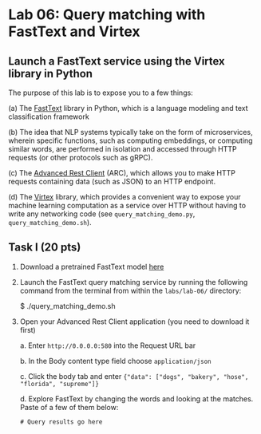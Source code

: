 # Lab 06: Query matching with FastText and Virtex


## Launch a FastText service using the Virtex library in Python
The purpose of this lab is to expose you to a few things:

(a) The [FastText](https://fasttext.cc/docs/en/python-module.html) library in Python, which is a language modeling and text classification framework

(b) The idea that NLP systems typically take on the form of microservices, wherein specific functions, such as computing embeddings, or computing similar words, are performed in isolation and accessed through HTTP requests (or other protocols such as gRPC).

(c) The [Advanced Rest Client](https://install.advancedrestclient.com/install) (ARC), which allows you to make HTTP requests containing data (such as JSON) to an HTTP endpoint.

(d) The [Virtex](https://pypi.org/project/virtex/) library, which provides a convenient way to expose your machine learning computation as a service over HTTP without having to write any networking code (see `query_matching_demo.py`, `query_matching_demo.sh`).


## Task I (20 pts)

1. Download a pretrained FastText model [here](https://dl.fbaipublicfiles.com/fasttext/vectors-crawl/cc.en.300.bin.gz)

2. Launch the FastText query matching service by running the following command from the terminal from within the `labs/lab-06/` directory:

    $ ./query_matching_demo.sh

3. Open your Advanced Rest Client application (you need to download it first)

    a. Enter `http://0.0.0.0:580` into the Request URL bar
    
    b. In the Body content type field choose `application/json`

    c. Click the body tab and enter `{"data": ["dogs", "bakery", "hose", "florida", "supreme"]}`

    d. Explore FastText by changing the words and looking at the matches. Paste of a few of them below:

    ``` 
    # Query results go here
    ``` 

